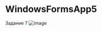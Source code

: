 # WindowsFormsApp5
Задание 7
![image](https://user-images.githubusercontent.com/89976364/159905836-0ce41ef2-3d72-42ad-acc3-216b9ad13a06.png)

